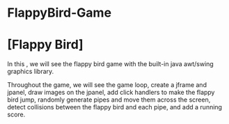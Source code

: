 # FlappyBird-Game
# [Flappy Bird]

In this , we will see the flappy bird game with the built-in java awt/swing graphics library.

Throughout the game, we will see the game loop, create a jframe and jpanel, draw images on the jpanel, add click handlers to make the flappy bird jump, randomly generate pipes and move them across the screen, detect collisions between the flappy bird and each pipe, and add a running score. 



